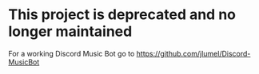# This project is deprecated and no longer maintained

For a working Discord Music Bot go to https://github.com/jlumel/Discord-MusicBot
